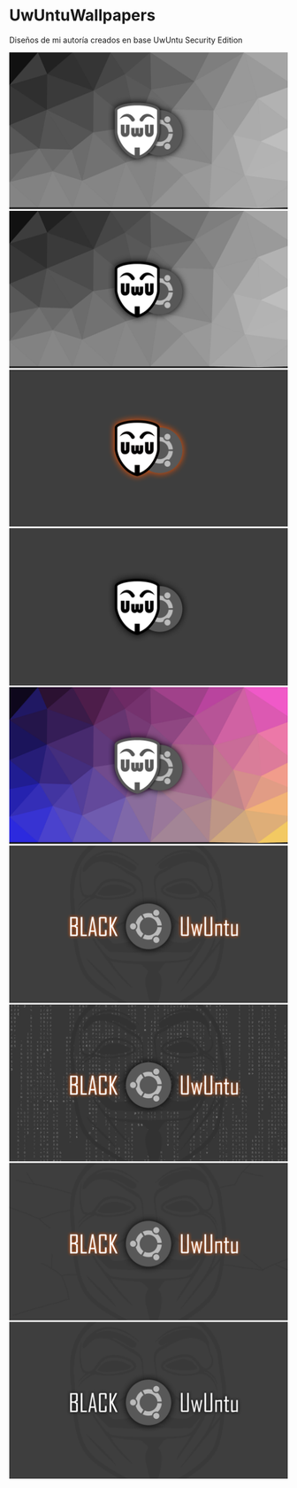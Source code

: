 # UwUntuWallpapers
Diseños de mi autoría creados en base UwUntu Security Edition

![](https://github.com/ZLCube/UwUntuWallpapers/blob/main/UwUntu00.png)
![](https://github.com/ZLCube/UwUntuWallpapers/blob/main/UwUntu0.png)
![](https://github.com/ZLCube/UwUntuWallpapers/blob/main/UwUntu5.png)
![](https://github.com/ZLCube/UwUntuWallpapers/blob/main/UwUntu6.png)
![](https://github.com/ZLCube/UwUntuWallpapers/blob/main/UwUntu7.png)
![](https://github.com/ZLCube/UwUntuWallpapers/blob/main/UwUntu1.png)
![](https://github.com/ZLCube/UwUntuWallpapers/blob/main/UwUntu2.png)
![](https://github.com/ZLCube/UwUntuWallpapers/blob/main/UwUntu3.png)
![](https://github.com/ZLCube/UwUntuWallpapers/blob/main/UwUntu4.png)

